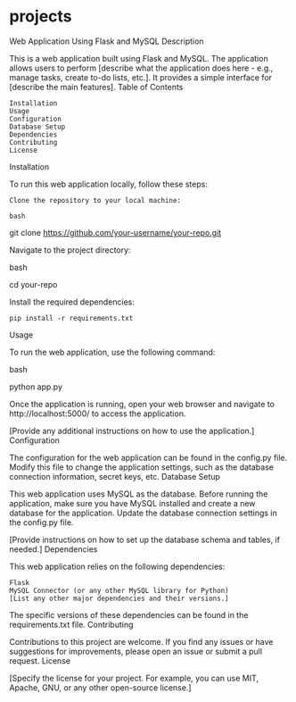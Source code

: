 # projects
Web Application Using Flask and MySQL
Description

This is a web application built using Flask and MySQL. The application allows users to perform [describe what the application does here - e.g., manage tasks, create to-do lists, etc.]. It provides a simple interface for [describe the main features].
Table of Contents

    Installation
    Usage
    Configuration
    Database Setup
    Dependencies
    Contributing
    License

Installation

To run this web application locally, follow these steps:

    Clone the repository to your local machine:

    bash

git clone https://github.com/your-username/your-repo.git

Navigate to the project directory:

bash

cd your-repo

Install the required dependencies:

    pip install -r requirements.txt

Usage

To run the web application, use the following command:

bash

python app.py

Once the application is running, open your web browser and navigate to http://localhost:5000/ to access the application.

[Provide any additional instructions on how to use the application.]
Configuration

The configuration for the web application can be found in the config.py file. Modify this file to change the application settings, such as the database connection information, secret keys, etc.
Database Setup

This web application uses MySQL as the database. Before running the application, make sure you have MySQL installed and create a new database for the application. Update the database connection settings in the config.py file.

[Provide instructions on how to set up the database schema and tables, if needed.]
Dependencies

This web application relies on the following dependencies:

    Flask
    MySQL Connector (or any other MySQL library for Python)
    [List any other major dependencies and their versions.]

The specific versions of these dependencies can be found in the requirements.txt file.
Contributing

Contributions to this project are welcome. If you find any issues or have suggestions for improvements, please open an issue or submit a pull request.
License

[Specify the license for your project. For example, you can use MIT, Apache, GNU, or any other open-source license.]
